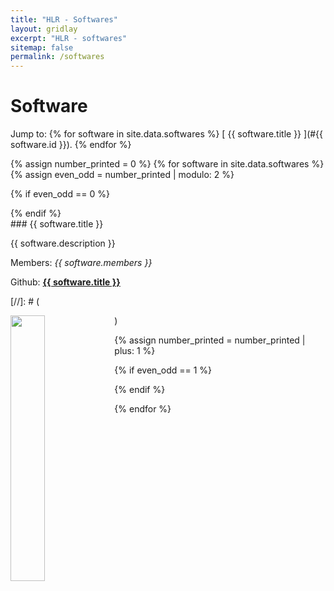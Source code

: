 ```yaml
---
title: "HLR - Softwares"
layout: gridlay
excerpt: "HLR - softwares"
sitemap: false
permalink: /softwares
---
```



# Software
Jump to: {% for software in site.data.softwares %} [ {{ software.title }} ](#{{ software.id }}). {% endfor %}

{% assign number_printed = 0 %}
 {% for software in site.data.softwares %}
 {% assign even_odd = number_printed | modulo: 2 %}

{% if even_odd == 0 %}
<div class="row">
{% endif %}

<div class="col-sm-6 clearfix" id="#{{ software.id }}">
<div class="well">
### {{ software.title }} 
<p> {{ software.description }} </p>
<p>Members: <em> {{ software.members }} </em></p>
<p>Github: <strong><a href="{{ software.webpage }}">{{ software.title }}</a></strong></p>
[//]: # (<p><img src="" class="img-responsive" width="33%" style="float: left"></p>)
<p> </p>
</div>
 </div>

 
 {% assign number_printed = number_printed | plus: 1 %}

{% if even_odd == 1 %}
</div>
{% endif %}

{% endfor %}

